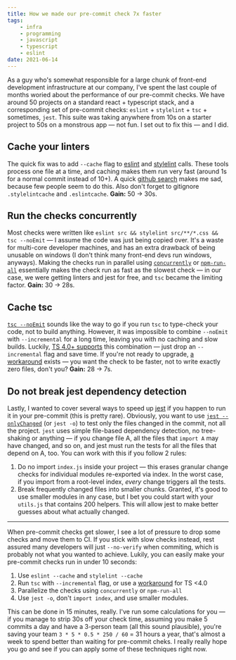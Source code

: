```yaml
---
title: How we made our pre-commit check 7x faster
tags:
    - infra
    - programming
    - javascript
    - typescript
    - eslint
date: 2021-06-14
---
```



As a guy who's somewhat responsible for a large chunk of front-end development infrastructure at our company, I've spent the last couple of months woried about the performance of our pre-commit checks. We have around 50 projects on a standard react + typescript stack, and a corresponding set of pre-commit checks: `eslint` + `stylelint` + `tsc` + sometimes, `jest`. This suite was taking anywhere from 10s on a starter project to 50s on a monstrous app — not fun. I set out to fix this — and I did.

## Cache your linters

The quick fix was to add `--cache` flag to [eslint](https://eslint.org/docs/user-guide/command-line-interface#options) and [stylelint](https://stylelint.io/user-guide/usage/options/#cache) calls. These tools process one file at a time, and caching makes them run very fast (around 1s for a normal commit instead of 10+). A quick [github search](https://github.com/search?l=JSON&q=eslint+src&type=Code) makes me sad, because few people seem to do this. Also don't forget to gitignore `.stylelintcache` and `.eslintcache`. __Gain:__ 50 -> 30s.

## Run the checks concurrently

Most checks were written like `eslint src && stylelint src/**/*.css && tsc --noEmit` — I assume the code was just being copied over. It's a waste for multi-core developer machines, and has an extra drawback of being unusable on windows (I don't think many front-end devs run windows, anyways). Making the checks run in parallel using [`concurrently`](https://github.com/kimmobrunfeldt/concurrently) or [`npm-run-all`](https://github.com/mysticatea/npm-run-all/blob/master/docs/npm-run-all.md) essentially makes the check run as fast as the slowest check — in our case, we were getting linters and jest for free, and `tsc` became the limiting factor. __Gain:__ 30 -> 28s.

## Cache tsc

[`tsc --noEmit`](https://www.typescriptlang.org/tsconfig/#noEmit) sounds like the way to go if you run `tsc` to type-check your code, not to build anything. However, it was impossible to combine `--noEmit` with `--incremental` for a long time, leaving you with no caching and slow builds. Luckily, [TS 4.0+ supports](https://devblogs.microsoft.com/typescript/announcing-typescript-4-0-beta/#noemit-and-incremental) this combination — just drop an `--incremental` flag and save time. If you're not ready to upgrade, [a workaround](https://stackoverflow.com/a/62622318) exists — you want the check to be faster, not to write exactly zero files, don't you? __Gain:__ 28 -> 7s.

## Do not break jest dependency detection

Lastly, I wanted to cover several ways to speed up [jest](https://jestjs.io/) if you happen to run it in your pre-commit (this is pretty rare). Obviously, you want to use [`jest --onlyChanged`](https://jestjs.io/docs/cli#--onlychanged) (or `jest -o`) to test only the files changed in the commit, not all the project. `jest` uses simple file-based dependency detection, no tree-shaking or anything — if you change file A, all the files that `import A` may have changed, and so on, and jest must run the tests for all the files that depend on A, too. You can work with this if you follow 2 rules:

1. Do no import `index.js` inside your project — this erases granular change checks for individual modules re-exported via index. In the worst case, if you import from a root-level index, _every_ change triggers all the tests.
1. Break frequently changed files into smaller chunks. Granted, it's good to use smaller modules in any case, but I bet you could start with your `utils.js` that contains 200 helpers. This will allow jest to make better guesses about what actually changed.

---

When pre-commit checks get slower, I see a lot of pressure to drop some checks and move them to CI. If you stick with slow checks instead, rest assured many developers will just `--no-verify` when commiting, which is probably not what you wanted to achieve. Lukily, you can easily make your pre-commit checks run in under 10 seconds:

1. Use `eslint --cache` and `stylelint --cache`
2. Run `tsc` with `--incremental` flag, or use a [workaround](https://stackoverflow.com/a/62622318) for TS <4.0
3. Parallelize the checks using `concurrently` or `npm-run-all`
4. Use `jest -o`, don't `import index`, and use smaller modules.

This can be done in 15 minutes, really. I've run some calculations for you — if you manage to strip 30s off your check time, assuming you make 5 commits a day and have a 3-person team (all this sound plausible), you're saving your team `3 * 5 * 0.5 * 250 / 60` = 31 hours a year, that's almost a week to spend better than waiting for pre-commit cheks. I really really hope you go and see if you can apply some of these techniques right now.
